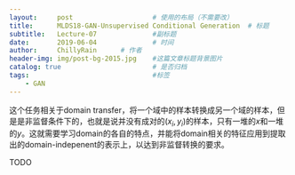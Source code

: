 ```yaml
---
layout:     post                    # 使用的布局（不需要改）
title:      MLDS18-GAN-Unsupervised Conditional Generation  # 标题 
subtitle:   Lecture-07              #副标题
date:       2019-06-04              # 时间
author:     ChillyRain      # 作者
header-img: img/post-bg-2015.jpg    #这篇文章标题背景图片
catalog: true                       # 是否归档
tags:                               #标签
    - GAN
---
```


这个任务相关于domain transfer，将一个域中的样本转换成另一个域的样本，但是是非监督条件下的，也就是说并没有成对的$(x_i, y_i)$的样本，只有一堆的$x$和一堆的$y$。这就需要学习domain的各自的特点，并能将domain相关的特征应用到提取出的domain-indepenent的表示上，以达到非监督转换的要求。

TODO





